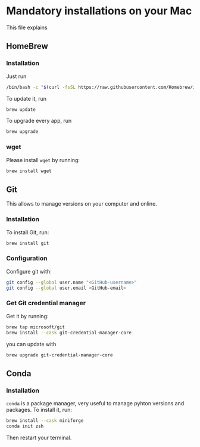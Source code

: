 # Mandatory installations on your Mac

This file explains

## HomeBrew

### Installation

Just run
```bash
/bin/bash -c "$(curl -fsSL https://raw.githubusercontent.com/Homebrew/install/HEAD/install.sh)"
```

To update it, run
```bash
brew update
```

To upgrade every app, run
```bash
brew upgrade
```

### wget

Please install `wget` by running:
```bash
brew install wget
```

## Git   
This allows to manage versions on your computer and online.

### Installation
To install Git, run:        
```bash
brew install git
```

### Configuration
Configure git with:
```bash
git config --global user.name "<GitHub-username>"
git config --global user.email <GitHub-email> 
```

### Get Git credential manager
Get it by running:
```bash
brew tap microsoft/git
brew install --cask git-credential-manager-core
```
you can update with
```bash
brew upgrade git-credential-manager-core
```

## Conda

### Installation

`conda` is a package manager, very useful to manage pyhton versions and packages. To install it, run:
```bash
brew install --cask miniforge
conda init zsh
```
Then restart your terminal.